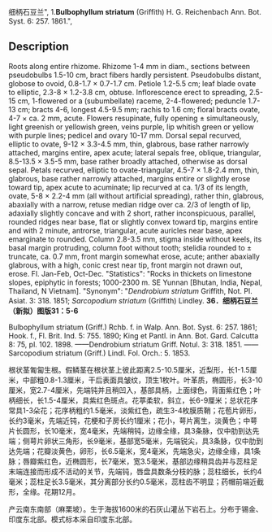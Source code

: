 细柄石豆兰",
1.**Bulbophyllum striatum** (Griffith) H. G. Reichenbach Ann. Bot. Syst. 6: 257. 1861.",

## Description
Roots along entire rhizome. Rhizome 1-4 mm in diam., sections between pseudobulbs 1.5-10 cm, bract fibers hardly persistent. Pseudobulbs distant, globose to ovoid, 0.8-1.7 × 0.7-1.7 cm. Petiole 1.2-5.5 cm; leaf blade ovate to elliptic, 2.3-8 × 1.2-3.8 cm, obtuse. Inflorescence erect to spreading, 2.5-15 cm, 1-flowered or a (subumbellate) raceme, 2-4-flowered; peduncle 1.7-13 cm; bracts 4-6, longest 4.5-9.5 mm; rachis to 1.6 cm; floral bracts ovate, 4-7 × ca. 2 mm, acute. Flowers resupinate, fully opening ± simultaneously, light greenish or yellowish green, veins purple, lip whitish green or yellow with purple lines; pedicel and ovary 10-17 mm. Dorsal sepal recurved, elliptic to ovate, 9-12 × 3.3-4.5 mm, thin, glabrous, base rather narrowly attached, margins entire, apex acute; lateral sepals free, oblique, triangular, 8.5-13.5 × 3.5-5 mm, base rather broadly attached, otherwise as dorsal sepal. Petals recurved, elliptic to ovate-triangular, 4.5-7 × 1.8-2.4 mm, thin, glabrous, base rather narrowly attached, margins entire or slightly erose toward tip, apex acute to acuminate; lip recurved at ca. 1/3 of its length, ovate, 5-8 × 2.2-4 mm (all without artificial spreading), rather thin, glabrous, abaxially with a narrow, retuse median ridge over ca. 2/3 of length of lip, adaxially slightly concave and with 2 short, rather inconspicuous, parallel, rounded ridges near base, flat or slightly convex toward tip, margins entire and with 2 minute, antrorse, triangular, acute auricles near base, apex emarginate to rounded. Column 2.8-3.5 mm, stigma inside without keels, its basal margin protruding, column foot without tooth; stelidia rounded to ± truncate, ca. 0.7 mm, front margin somewhat erose, acute; anther abaxially glabrous, with a high, conic crest near tip, front margin not drawn out, erose. Fl. Jan-Feb, Oct-Dec.
  "Statistics": "Rocks in thickets on limestone slopes, epiphytic in forests; 1000-2300 m. SE Yunnan [Bhutan, India, Nepal, Thailand, N Vietnam].
  "Synonym": "*Dendrobium striatum* Griffith, Not. Pl. Asiat. 3: 318. 1851; *Sarcopodium striatum* (Griffith) Lindley.
**36．细柄石豆兰（新拟）图版31：5-6**

Bulbophyllum striatum (Griff.) Rchb. f. in Walp. Ann. Bot. Syst. 6: 257. 1861; Hook. f., Fl. Brit. Ind. 5: 755. 1890; King et Pantl. in Ann. Bot. Gard. Calcutta 8: 75, pl. 102. 1898. ——Dendrobium striatum Griff. Notul. 3: 318. 1851. ——Sarcopodium striatum (Griff.) Lindl. Fol. Orch.: 5. 1853.

根状茎匍匐生根。假鳞茎在根状茎上彼此距离2.5-10.5厘米，近梨形，长1-1.5厘米，中部粗0.8-1.3厘米，干后表面具皱纹，顶生1枚叶。叶革质，椭圆形，长3-10厘米，宽2.7-4厘米，先端钝并且稍凹入，基部具柄，上面绿色，背面紫红色；叶柄细长，长1.5-4厘米，具紫红色斑点。花葶柔软，斜立，长6-9厘米；总状花序常具1-3朵花；花序柄粗约1.5毫米，淡紫红色，疏生3-4枚膜质鞘；花苞片卵形，长约3毫米，先端近钝，花梗和子房长约1厘米；花小，萼片离生，淡黄色；中萼片长圆形，长10毫米，宽4毫米，先端稍钝，边缘全缘，具3条脉，仅中肋到达先端；侧萼片卵状三角形，长9毫米，基部宽5毫米，先端锐尖，具3条脉，仅中肋到达先端；花瓣淡黄色，卵形，长6.5毫米，宽4毫米，先端急尖，边缘全缘，具1条脉；唇瓣紫红色，近椭圆形，长7毫米，宽3.5毫米，基部边缘稍具齿并与蕊柱足末端连接而形成不活动的关节，先端钝，唇盘具数条分枝的脉；蕊柱细长，长约4毫米；蕊柱足长3.5毫米，其分离部分长约0.5毫米，蕊柱齿不明显；药帽前端近截形，全缘。花期12月。

产云南东南部（麻栗坡）。生于海拔1600米的石灰山灌丛下岩石上。分布于锡金、印度东北部。模式标本采自印度东北部。
